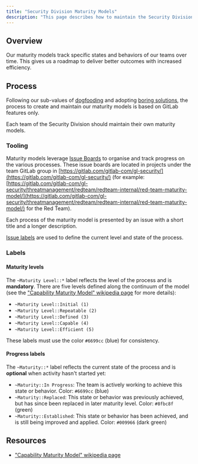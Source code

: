```yaml
---
title: "Security Division Maturity Models"
description: "This page describes how to maintain the Security Division maturity models."
---
```


## Overview

Our maturity models track specific states and behaviors of our teams over time. This gives us a roadmap to deliver better outcomes with increased efficiency.

## Process

Following our sub-values of [dogfooding](/handbook/values/#dogfooding) and adopting [boring solutions](/handbook/values/#boring-solutions),
the process to create and maintain our maturity models is based on GitLab features only.

Each team of the Security Division should maintain their own maturity models.

### Tooling

Maturity models leverage [Issue Boards](https://docs.gitlab.com/ee/user/project/issue_board.html) to organise and track progress on the various processes. These issue boards are located in projects under the team GitLab group in [https://gitlab.com/gitlab-com/gl-security/](https://gitlab.com/gitlab-com/gl-security/) (for example: [https://gitlab.com/gitlab-com/gl-security/threatmanagement/redteam/redteam-internal/red-team-maturity-model/](https://gitlab.com/gitlab-com/gl-security/threatmanagement/redteam/redteam-internal/red-team-maturity-model/) for the Red Team).

Each process of the maturity model is presented by an issue with a short title and a longer description.

[Issue labels](https://docs.gitlab.com/ee/user/project/labels.html) are used to define the current level and state of the process.

### Labels

#### Maturity levels

The `~Maturity Level::*` label reflects the level of the process and is **mandatory**.
There are five levels defined along the continuum of the model (see the ["Capability Maturity Model" wikipedia page] for more details):

- `~Maturity Level::Initial (1)`
- `~Maturity Level::Repeatable (2)`
- `~Maturity Level::Defined (3)`
- `~Maturity Level::Capable (4)`
- `~Maturity Level::Efficient (5)`

These labels must use the color `#6699cc` (blue) for consistency.

#### Progress labels

The `~Maturity::*` label reflects the current state of the process and is **optional** when activity hasn't started yet:

- `~Maturity::In Progress`: The team is actively working to achieve this state or behavior. Color: `#6699cc` (blue)
- `~Maturity::Replaced`: This state or behavior was previously achieved, but has since been replaced in later maturity level. Color: `#8fbc8f` (green)
- `~Maturity::Established`: This state or behavior has been achieved, and is still being improved and applied. Color: `#009966` (dark green)

## Resources

- ["Capability Maturity Model" wikipedia page]

["Capability Maturity Model" wikipedia page]: https://en.wikipedia.org/wiki/Capability_Maturity_Model
